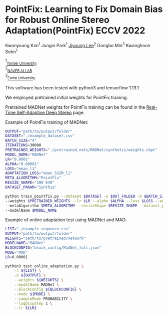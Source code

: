 # PointFix: Learning to Fix Domain Bias for Robust Online Stereo Adaptation(PointFix) ECCV 2022

Kwonyoung Kim<sup>1</sup> Jungin Park<sup>1</sup> [Jiyoung Lee](https://lee-jiyoung.github.io/)<sup>2</sup> Dongbo Min<sup>3</sup> Kwanghoon Sohn<sup>1</sup>

<sup>1</sup><sub>[Yonsei University](https://www.yonsei.ac.kr)</sub><br>
<sup>2</sup><sub>[NAVER AI LAB](https://naver-career.gitbook.io/en/teams/clova-cic)</sub><br>
<sup>3</sup><sub>[Ewha University](https://www.ewha.ac.kr)</sub>


This software has been tested with python3 and tensorflow 1.13.1

We employed pretrained initial weights for PointFix training.

Pretrained MADNet weights for PointFix training can be found in the [Real-Time Self-Adaptive Deep Stereo](https://github.com/CVLAB-Unibo/Real-time-self-adaptive-deep-stereo) page.

Example of PointFix training of MADNet:
```bash
OUTPUT="path/to/output/folder"
DATASET="./example_dataset.csv"
BATCH_SIZE="4"
ITERATIONS=30000
PRETRAINED_WEIGHTS="./pretrained_nets/MADNet/synthetic/weights.ckpt"
MODEL_NAME="MADNet"
LR="0.0001"
ALPHA="0.00001"
LOSS="mean_l1"
ADAPTATION_LOSS="mean_SSIM_l1"
META_ALGORITHM="PointFix"
RESIZE_SHAPE="380 640"
DATASET_PARAM="Synthia"

python train_pointfix.py --dataset $DATASET -o $OUT_FOLDER -b $BATCH_SIZE -n $ITERATIONS --adaptationSteps $ADAPTATION_ITERATION \
--weights $PRETRAINED_WEIGHTS --lr $LR --alpha $ALPHA --loss $LOSS --adaptationLoss $ADAPTATION_LOSS --unSupervisedMeta \
--metaAlgorithm $META_ALGORITHM --resizeShape $RESIZE_SHAPE --dataset_param $DATASET_PARAM \
--modelName $MODEL_NAME
```


Example of online adaptation test using MADNet and MAD:
```bash
LIST="./example_sequence.csv" 
OUTPUT="path/to/output/folder"
WEIGHTS="path/to/pretrained/network"
MODELNAME="MADNet"
BLOCKCONFIG="block_config/MadNet_full.json"
MODE="MAD"
LR=0.00001

python3 test_online_adaptation.py \
    -l ${LIST} \
    -o ${OUTPUT} \
    --weights ${WEIGHTS} \
    --modelName MADNet \
    --blockConfig ${BLOCKCONFIG} \
    --mode ${MODE} \
    --sampleMode PROBABILITY \
    --logDispStep 1 \
    --lr ${LR}
```
